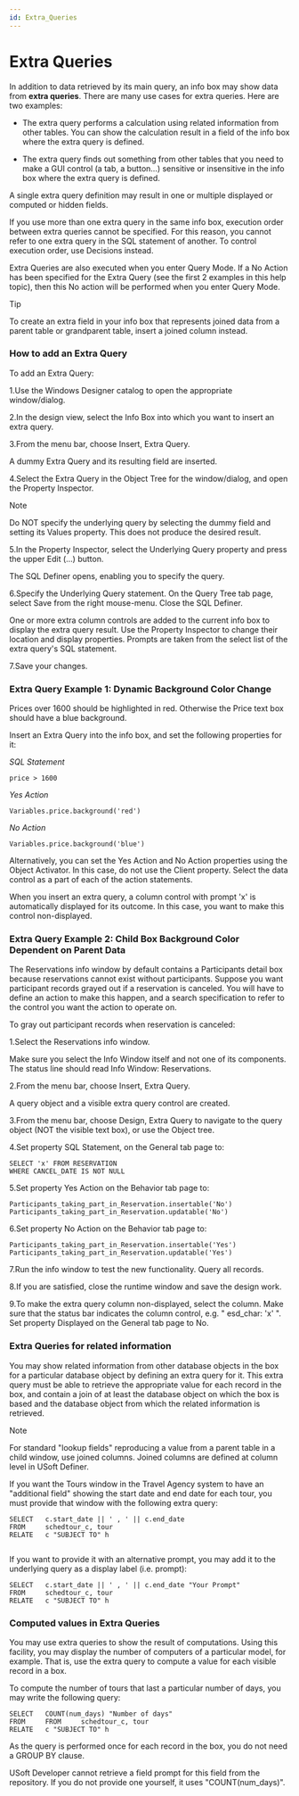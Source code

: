 ```yaml
---
id: Extra_Queries
---
```


# Extra Queries

In addition to data retrieved by its main query, an info box may show data from **extra queries**. There are many use cases for extra queries. Here are two examples:

- The extra query performs a calculation using related information from other tables. You can show the calculation result in a field of the info box where the extra query is defined.

- The extra query finds out something from other tables that you need to make a GUI control (a tab, a button...) sensitive or insensitive in the info box where the extra query is defined.

A single extra query definition may result in one or multiple displayed or computed or hidden fields.

If you use more than one extra query in the same info box, execution order between extra queries cannot be specified. For this reason, you cannot refer to one extra query in the SQL statement of another. To control execution order, use Decisions instead.

Extra Queries are also executed when you enter Query Mode. If a No Action has been specified for the Extra Query (see the first 2 examples in this help topic), then this No action will be performed when you enter Query Mode.

> [!TIP]
> To create an extra field in your info box that represents joined data from a parent table or grandparent table, insert a joined column instead.

### How to add an Extra Query

To add an Extra Query:

1.Use the Windows Designer catalog to open the appropriate window/dialog.

2.In the design view, select the Info Box into which you want to insert an extra query.

3.From the menu bar, choose Insert, Extra Query.

A dummy Extra Query and its resulting field are inserted.

4.Select the Extra Query in the Object Tree for the window/dialog, and open the Property Inspector.

> [!NOTE]
> Do NOT specify the underlying query by selecting the dummy field and setting its Values property. This does not produce the desired result.

5.In the Property Inspector, select the Underlying Query property and press the upper Edit (...) button.

The SQL Definer opens, enabling you to specify the query.

6.Specify the Underlying Query statement. On the Query Tree tab page, select Save from the right mouse-menu. Close the SQL Definer.

One or more extra column controls are added to the current info box to display the extra query result. Use the Property Inspector to change their location and display properties. Prompts are taken from the select list of the extra query's SQL statement.

7.Save your changes.

### Extra Query Example 1: Dynamic Background Color Change

Prices over 1600 should be highlighted in red. Otherwise the Price text box should have a blue background.

Insert an Extra Query into the info box, and set the following properties for it:

*SQL Statement*

```
price > 1600
```

*Yes Action*

```
Variables.price.background('red')
```

*No Action*

```
Variables.price.background('blue')
```

Alternatively, you can set the Yes Action and No Action properties using the Object Activator. In this case, do not use the Client property. Select the data control as a part of each of the action statements.

When you insert an extra query, a column control with prompt 'x' is automatically displayed for its outcome. In this case, you want to make this control non-displayed.

### Extra Query Example 2: Child Box Background Color Dependent on Parent Data

The Reservations info window by default contains a Participants detail box because reservations cannot exist without participants. Suppose you want participant records grayed out if a reservation is canceled. You will have to define an action to make this happen, and a search specification to refer to the control you want the action to operate on.

To gray out participant records when reservation is canceled:

1.Select the Reservations info window.

Make sure you select the Info Window itself and not one of its components. The status line should read Info Window: Reservations.

2.From the menu bar, choose Insert, Extra Query.

A query object and a visible extra query control are created.

3.From the menu bar, choose Design, Extra Query to navigate to the query object (NOT the visible text box), or use the Object tree.

4.Set property SQL Statement, on the General tab page to:

```
SELECT 'x' FROM RESERVATION
WHERE CANCEL_DATE IS NOT NULL

```

5.Set property Yes Action on the Behavior tab page to:

```
Participants_taking_part_in_Reservation.insertable('No')
Participants_taking_part_in_Reservation.updatable('No')

```

6.Set property No Action on the Behavior tab page to:

```
Participants_taking_part_in_Reservation.insertable('Yes')
Participants_taking_part_in_Reservation.updatable('Yes')

```

7.Run the info window to test the new functionality. Query all records.

8.If you are satisfied, close the runtime window and save the design work.

9.To make the extra query column non-displayed, select the column. Make sure that the status bar indicates the column control, e.g. " esd_char: 'x' ". Set property Displayed on the General tab page to No.

### Extra Queries for related information

You may show related information from other database objects in the box for a particular database object by defining an extra query for it. This extra query must be able to retrieve the appropriate value for each record in the box, and contain a join of at least the database object on which the box is based and the database object from which the related information is retrieved.

> [!NOTE]
> For standard "lookup fields" reproducing a value from a parent table in a child window, use joined columns. Joined columns are defined at column level in USoft Definer.

If you want the Tours window in the Travel Agency system to have an "additional field" showing the start date and end date for each tour, you must provide that window with the following extra query:

```
SELECT   c.start_date || ' , ' || c.end_date
FROM     schedtour_c, tour
RELATE   c "SUBJECT TO" h


```

If you want to provide it with an alternative prompt, you may add it to the underlying query as a display label (i.e. prompt):

```
SELECT   c.start_date || ' , ' || c.end_date "Your Prompt"
FROM     schedtour_c, tour
RELATE   c "SUBJECT TO" h

```

### Computed values in Extra Queries

You may use extra queries to show the result of computations. Using this facility, you may display the number of computers of a particular model, for example. That is, use the extra query to compute a value for each visible record in a box.

To compute the number of tours that last a particular number of days, you may write the following query:

```
SELECT   COUNT(num_days) "Number of days"
FROM     FROM     schedtour_c, tour
RELATE   c "SUBJECT TO" h

```

As the query is performed once for each record in the box, you do not need a GROUP BY clause.

USoft Developer cannot retrieve a field prompt for this field from the repository. If you do not provide one yourself, it uses "COUNT(num_days)".
